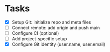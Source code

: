 # Tasks

- [x] Setup Git: initialize repo and meta files
- [ ] Connect remote: add origin and push main
- [ ] Configure CI (optional)
- [ ] Add project-specific setup
- [x] Configure Git identity (user.name, user.email)
